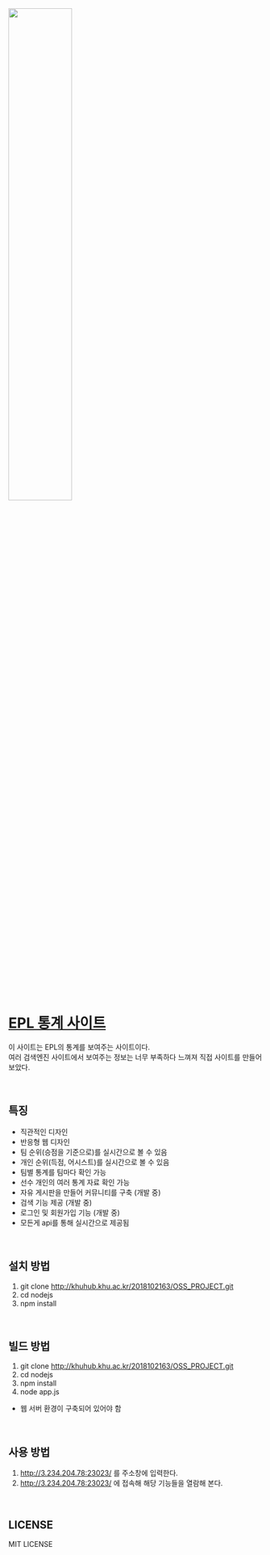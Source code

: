 <img src="https://2020-oss-test.s3.amazonaws.com/%EB%A9%94%EC%9D%B8+%ED%99%94%EB%A9%B4.png" width = "50%" height = "50%">

<a href="http://3.234.204.78:23023/">EPL 통계 사이트</a>
============



이 사이트는 EPL의 통계를 보여주는 사이트이다.
<br>
여러 검색엔진 사이트에서 보여주는 정보는 너무 부족하다 느껴져 직접 사이트를 만들어 보았다.

<br>

## 특징
- 직관적인 디자인
- 반응형 웹 디자인
- 팀 순위(승점을 기준으로)를 실시간으로 볼 수 있음
- 개인 순위(득점, 어시스트)를 실시간으로 볼 수 있음
- 팀별 통계를 팀마다 확인 가능
- 선수 개인의 여러 통계 자료 확인 가능
- 자유 게시판을 만들어 커뮤니티를 구축 (개발 중)
- 검색 기능 제공 (개발 중)
- 로그인 및 회원가입 기능 (개발 중)
- 모든게 api를 통해 실시간으로 제공됨

<br>

## 설치 방법
1. git clone http://khuhub.khu.ac.kr/2018102163/OSS_PROJECT.git
2. cd nodejs
3. npm install

<br>

## 빌드 방법
1. git clone http://khuhub.khu.ac.kr/2018102163/OSS_PROJECT.git
2. cd nodejs
3. npm install
4. node app.js

- 웹 서버 환경이 구축되어 있어야 함

<br>

## 사용 방법
1. http://3.234.204.78:23023/ 를 주소창에 입력한다.
2. http://3.234.204.78:23023/ 에 접속해 해당 기능들을 열람해 본다.

<br>

## LICENSE
MIT LICENSE